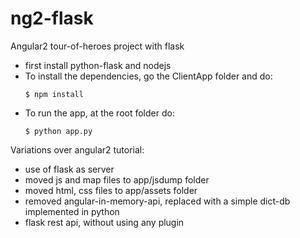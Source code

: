 # ng2-flask
Angular2 tour-of-heroes project with flask
- first install python-flask and nodejs
- To install the dependencies, go the ClientApp folder and do:
    ```
    $ npm install
    ```
- To run the app, at the root folder do:
    ```
    $ python app.py
    ```

Variations over angular2 tutorial:
- use of flask as server
- moved js and map files to app/jsdump folder
- moved html, css files to app/assets folder
- removed angular-in-memory-api, replaced with a simple dict-db implemented in python
- flask rest api, without using any plugin
